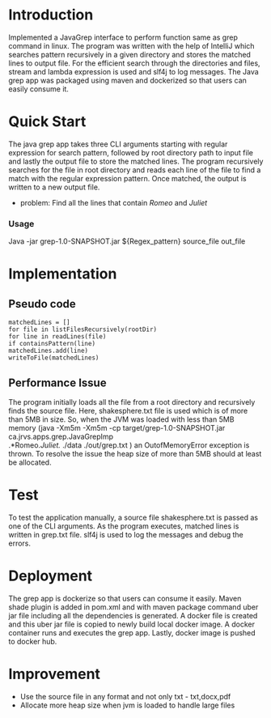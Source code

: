 # Introduction
Implemented a JavaGrep interface to perform function same as grep command in linux. The program was written with the help of IntelliJ which searches pattern recursively in a given directory and stores the matched lines to output file.
For the efficient search through the directories and files, stream and lambda expression is used and slf4j to log messages. The Java grep app was packaged using maven and dockerized so that users can easily consume it.
# Quick Start
The java grep app takes three CLI arguments starting with regular expression for search pattern, followed by root directory path to input file and lastly the output file to store the matched lines.
The program recursively searches for the file in root directory and reads each line of the file to find a match with the regular expression pattern. Once matched, the output is written to a new output file.
* problem: Find all the lines that contain *Romeo* and *Juliet*
### Usage
Java -jar grep-1.0-SNAPSHOT.jar ${Regex_pattern} source_file out_file

# Implementation
## Pseudo code
````Pseudo Code
matchedLines = []
for file in listFilesRecursively(rootDir)
for line in readLines(file)
if containsPattern(line)
matchedLines.add(line)
writeToFile(matchedLines)
````
## Performance Issue
The program initially loads all the file from a root directory and recursively finds the source file. Here, shakesphere.txt file is used which is of more than 5MB in size. So, when the JVM was loaded with less than 5MB memory (java -Xm5m -Xm5m -cp target/grep-1.0-SNAPSHOT.jar ca.jrvs.apps.grep.JavaGrepImp \
.*Romeo.*Juliet.* ./data ./out/grep.txt ) an OutofMemoryError exception is thrown.
To resolve the issue the heap size of more than 5MB should at least be allocated.
# Test
To test the application manually, a source file shakesphere.txt is passed as one of the CLI arguments. As the program executes, matched lines is written in grep.txt file. slf4j is used to log the messages and debug the errors.
# Deployment
The grep app is dockerize so that users can consume it easily. Maven shade plugin is added in pom.xml and with maven package command uber jar file including all the dependencies is generated. A docker file is created and this uber jar file is copied to newly build local docker image. A docker container runs and executes the grep app. Lastly, docker image is pushed to docker hub.
# Improvement
- Use the source file in any format and not only txt - txt,docx,pdf
- Allocate more heap size when jvm is loaded to handle large files